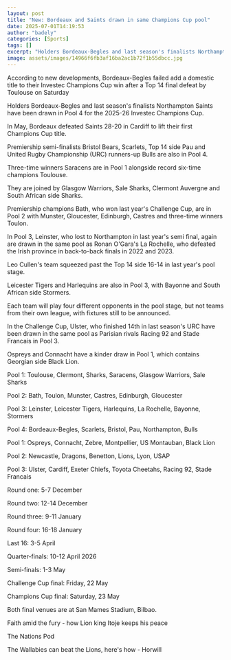 ```yaml
---
layout: post
title: "New: Bordeaux and Saints drawn in same Champions Cup pool"
date: 2025-07-01T14:19:53
author: "badely"
categories: [Sports]
tags: []
excerpt: "Holders Bordeaux-Begles and last season's finalists Northampton Saints are drawn in the same pool for the 2025-26 Investec Champions Cup."
image: assets/images/14966f6fb3af16ba2ac1b72f1b55dbcc.jpg
---
```


According to new developments, Bordeaux-Begles failed add a domestic title to their Investec Champions Cup win after a Top 14 final defeat by Toulouse on Saturday

Holders Bordeaux-Begles and last season's finalists Northampton Saints have been drawn in Pool 4 for the 2025-26 Investec Champions Cup.

In May, Bordeaux defeated Saints 28-20 in Cardiff to lift their first Champions Cup title.

Premiership semi-finalists Bristol Bears, Scarlets, Top 14 side Pau and United Rugby Championship (URC) runners-up Bulls are also in Pool 4.

Three-time winners Saracens are in Pool 1 alongside record six-time champions Toulouse.

They are joined by Glasgow Warriors, Sale Sharks, Clermont Auvergne and South African side Sharks.

Premiership champions Bath, who won last year's Challenge Cup, are in Pool 2 with Munster, Gloucester, Edinburgh, Castres and three-time winners Toulon.

In Pool 3, Leinster, who lost to Northampton in last year's semi final, again are drawn in the same pool as Ronan O'Gara's La Rochelle, who defeated the Irish province in back-to-back finals in 2022 and 2023.

Leo Cullen's team squeezed past the Top 14 side 16-14 in last year's pool stage.

Leicester Tigers and Harlequins are also in Pool 3, with Bayonne and South African side Stormers.

Each team will play four different opponents in the pool stage, but not teams from their own league, with fixtures still to be announced.

In the Challenge Cup, Ulster, who finished 14th in last season's URC have been drawn in the same pool as Parisian rivals Racing 92 and Stade Francais in Pool 3.

Ospreys and Connacht have a kinder draw in Pool 1, which contains Georgian side Black Lion.

Pool 1: Toulouse, Clermont, Sharks, Saracens, Glasgow Warriors, Sale Sharks

Pool 2: Bath, Toulon, Munster, Castres, Edinburgh, Gloucester

Pool 3: Leinster, Leicester Tigers, Harlequins, La Rochelle, Bayonne, Stormers

Pool 4: Bordeaux-Begles, Scarlets, Bristol, Pau, Northampton, Bulls

Pool 1: Ospreys, Connacht, Zebre, Montpellier, US Montauban, Black Lion

Pool 2: Newcastle, Dragons, Benetton, Lions, Lyon, USAP

Pool 3: Ulster, Cardiff, Exeter Chiefs, Toyota Cheetahs, Racing 92, Stade Francais

Round one: 5-7 December 

Round two: 12-14 December

Round three: 9-11 January 

Round four: 16-18 January

Last 16: 3-5 April 

Quarter-finals: 10-12 April 2026

Semi-finals: 1-3 May 

Challenge Cup final: Friday, 22 May

Champions Cup final: Saturday, 23 May

Both final venues are at San Mames Stadium, Bilbao.

Faith amid the fury - how Lion king Itoje keeps his peace

The Nations Pod

The Wallabies can beat the Lions, here's how - Horwill

